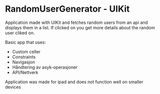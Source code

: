# RandomUserGenerator - UIKit

Application made with UIKit and fetches random users from an api and displays them in a list.
If clicked on you get more details about the random user cliked on.

Basic app that uses: 
* Custom celler
* Constraints
* Navigasjon
* Håndtering av asyk-operasjoner
* API/Nettverk

Application was made for ipad and does not function well on smaller devices
